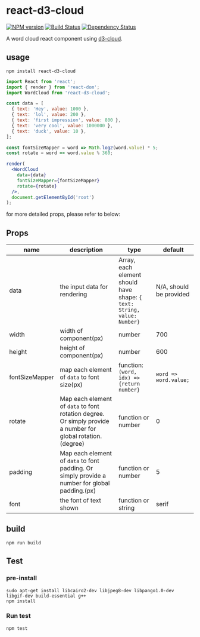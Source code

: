 # react-d3-cloud

[![NPM version][npm-image]][npm-url]
[![Build Status][travis-image]][travis-url]
[![Dependency Status][david_img]][david_site]

A word cloud react component using [d3-cloud](https://github.com/jasondavies/d3-cloud).

## usage
```
npm install react-d3-cloud
```

```jsx
import React from 'react';
import { render } from 'react-dom';
import WordCloud from 'react-d3-cloud';

const data = [
  { text: 'Hey', value: 1000 },
  { text: 'lol', value: 200 },
  { text: 'first impression', value: 800 },
  { text: 'very cool', value: 1000000 },
  { text: 'duck', value: 10 },
];

const fontSizeMapper = word => Math.log2(word.value) * 5;
const rotate = word => word.value % 360;

render(
  <WordCloud 
    data={data} 
    fontSizeMapper={fontSizeMapper}
    rotate={rotate} 
  />,
  document.getElementById('root')
);
```

for more detailed props, please refer to below:


## Props

name | description | type | default
-----|-------------|------|--------
data|the input data for rendering|Array, each element should have shape: `{ text: String, value: Number}`|N/A, should be provided
width|width of component(px) |number|700
height|height of component(px)|number|600
fontSizeMapper|map each element of `data` to font size(px)|function: `(word, idx) => {return number}`|`word => word.value;`
rotate|Map each element of `data` to font rotation degree. Or simply provide a number for global rotation.(degree)|function or number|0
padding|Map each element of `data` to font padding. Or simply provide a number for global padding.(px)|function or number|5
font|the font of text shown|function or string|serif


## build
```
npm run build
```

## Test

### pre-install
```
sudo apt-get install libcairo2-dev libjpeg8-dev libpango1.0-dev libgif-dev build-essential g++
npm install
```

### Run test
```
npm test
```

[npm-image]: https://img.shields.io/npm/v/react-d3-cloud.svg?style=flat-square
[npm-url]: https://npmjs.org/package/react-d3-cloud
[travis-image]: https://travis-ci.org/Yoctol/react-d3-cloud.svg?branch=master
[travis-url]: https://travis-ci.org/Yoctol/react-d3-cloud
[david_img]: https://david-dm.org/Yoctol/react-d3-cloud.svg
[david_site]: https://david-dm.org/Yoctol/react-d3-cloud


